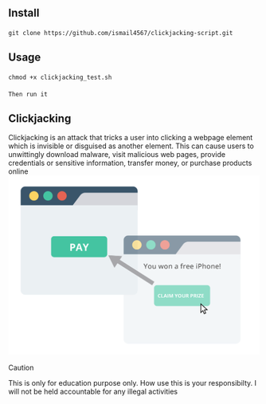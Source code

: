 ## Install
`git clone https://github.com/ismail4567/clickjacking-script.git`
## Usage 
`chmod +x clickjacking_test.sh`<br><br>
`Then run it`  
## Clickjacking
Clickjacking is an attack that tricks a user into clicking a webpage element which is invisible or disguised as another element. This can cause users to unwittingly download malware, visit malicious web pages, provide credentials or sensitive information, transfer money, or purchase products online
![](Clickjacking.png)
> [!CAUTION]
>   This is only for education purpose only. How use this is your responsibilty. I will not be held accountable for any illegal activities
